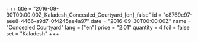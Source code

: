 +++
title = "2016-09-30T00:00:00Z_Kaladesh_Concealed_Courtyard_[en]_false"
id = "c8769e97-aee8-4466-a9d7-0f4245ae4a97"
date = "2016-09-30T00:00:00Z"
name = "Concealed Courtyard"
lang = ["en"]
price = "2.01"
quantity = 4
foil = false
set = "Kaladesh"
+++
